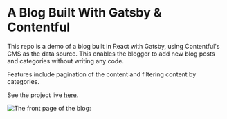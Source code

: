# A Blog Built With Gatsby & Contentful

This repo is a demo of a blog built in React with Gatsby, using Contentful's CMS as the data source. This enables the blogger to add new blog posts and categories without writing any code.

Features include pagination of the content and filtering content by categories.

See the project live [here](https://unruffled-feynman-32fd80.netlify.com/).

![The front page of the blog: ](./screenshot.png 'Blog front page')
